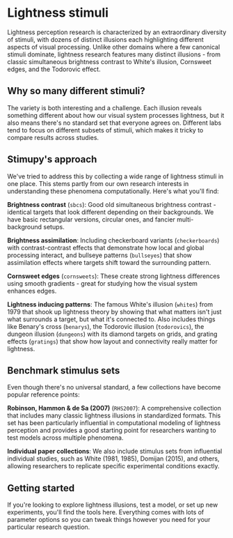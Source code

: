# Lightness stimuli

Lightness perception research is characterized by an extraordinary diversity of stimuli, with dozens of distinct illusions each highlighting different aspects of visual processing. Unlike other domains where a few canonical stimuli dominate, lightness research features many distinct illusions - from classic simultaneous brightness contrast to White's illusion, Cornsweet edges, and the Todorovic effect.

## Why so many different stimuli?

The variety is both interesting and a challenge. Each illusion reveals something different about how our visual system processes lightness, but it also means there's no standard set that everyone agrees on. Different labs tend to focus on different subsets of stimuli, which makes it tricky to compare results across studies.

## Stimupy's approach

We've tried to address this by collecting a wide range of lightness stimuli in one place. This stems partly from our own research interests in understanding these phenomena computationally. Here's what you'll find:

**Brightness contrast** (`sbcs`): Good old simultaneous brightness contrast - identical targets that look different depending on their backgrounds. We have basic rectangular versions, circular ones, and fancier multi-background setups.

**Brightness assimilation**: Including checkerboard variants (`checkerboards`) with contrast-contrast effects that demonstrate how local and global processing interact, and bullseye patterns (`bullseyes`) that show assimilation effects where targets shift toward the surrounding pattern.

**Cornsweet edges** (`cornsweets`): These create strong lightness differences using smooth gradients - great for studying how the visual system enhances edges.

**Lightness inducing patterns**: The famous White's illusion (`whites`) from 1979 that shook up lightness theory by showing that what matters isn't just what surrounds a target, but what it's connected to. Also includes things like Benary's cross (`benarys`), the Todorovic illusion (`todorovics`), the dungeon illusion (`dungeons`) with its diamond targets on grids, and grating effects (`gratings`) that show how layout and connectivity really matter for lightness.

## Benchmark stimulus sets

Even though there's no universal standard, a few collections have become popular reference points:

**Robinson, Hammon & de Sa (2007)** (`RHS2007`): A comprehensive collection that includes many classic lightness illusions in standardized formats. This set has been particularly influential in computational modeling of lightness perception and provides a good starting point for researchers wanting to test models across multiple phenomena.

**Individual paper collections**: We also include stimulus sets from influential individual studies, such as White (1981, 1985), Domijan (2015), and others, allowing researchers to replicate specific experimental conditions exactly.

## Getting started

If you're looking to explore lightness illusions, test a model, or set up new experiments, you'll find the tools here. Everything comes with lots of parameter options so you can tweak things however you need for your particular research question.